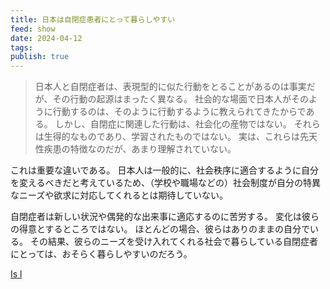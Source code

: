 ```yaml
---
title: 日本は自閉症患者にとって暮らしやすい
feed: show
date: 2024-04-12
tags: 
publish: true
---
```

> 日本人と自閉症者は、表現型的に似た行動をとることがあるのは事実だが、その行動の起源はまったく異なる。 社会的な場面で日本人がそのように行動するのは、そのように行動するように教えられてきたからである。 しかし、自閉症に関連した行動は、社会化の産物ではない。 それらは生得的なものであり、学習されたものではない。 実は、これらは先天性疾患の特徴なのだが、あまり理解されていない。
> 
これは重要な違いである。 日本人は一般的に、社会秩序に適合するように自分を変えるべきだと考えているため、（学校や職場などの）社会制度が自分の特異なニーズや欲求に対応してくれるとは期待していない。
> 
自閉症者は新しい状況や偶発的な出来事に適応するのに苦労する。 変化は彼らの得意とするところではない。 ほとんどの場合、彼らはありのままの自分でいる。 その結果、彼らのニーズを受け入れてくれる社会で暮らしている自閉症者にとっては、おそらく暮らしやすいのだろう。

[Is l](https://www.psychologytoday.com/us/blog/culture-conscious/202307/is-life-easier-for-autistic-people-in-japan)
